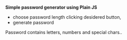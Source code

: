 <strong>Simple password generator using Plain JS</strong>

- choose password length clicking desidered button,
- generate password

Password contains letters, numbers and special chars..
